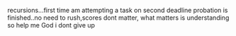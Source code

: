 recursions...first time am attempting a task on second deadline
probation is finished..no need to rush,scores dont matter, what matters is understanding
so help me God i dont give up
